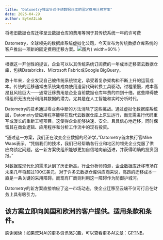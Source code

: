 ```yaml
---
title: 'Datometry推出针对传统数据仓库的固定费用迁移方案'
date: 2025-04-29
author: ByteAILab
---
```


将老旧数据仓库迁移至云数据仓库的费用等同于其传统系统一年的许可费

Datometry，全球领先的数据库系统虚拟化公司，今天宣布为传统数据仓库系统的客户推出一项新的固定费用迁移方案。![图片](https://ai-techpark.com/wp-content/uploads/Datometry-Intro.jpg){ width=60% }

---
根据这一开创性的提议，企业可以以其传统系统订阅费的一年成本迁移至云数据仓库，包括Databricks、Microsoft Fabric或Google BigQuery。

数十年来，企业发现自己被传统系统锁定，承受着复杂架构和不断上升的运营成本。传统的迁移通常由系统集成商使用遗留代码转换工具驱动，过程缓慢，成本高昂且风险巨大——通常迁移费用是企业当前数据仓库年费的四到十倍。这些障碍使得组织无法充分利用其数据的潜力，尤其是在人工智能和实时分析时代。

Datometry的技术通过零业务中断的方法消除了这些挑战。通过虚拟化数据库系统层，Datometry使应用程序能够在现代云数据仓库上原生运行，而无需进行代码重写或漫长的重新工程项目。这使得企业能够快速、安全、且具信心地迁移，同时保留其在商业逻辑、应用程序和分析工作流中的现有投资。

“通过这一方案，我们正在改变企业数据的经济学，”Datometry首席执行官Mike Waas表示。“凭借我们的技术，我们已经帮助各行业和地区的领先企业克服了供应商锁定问题。这一新方案使组织能够更加自信地向前迈进，并获得明确的投资回报。”

对数据库现代化的需求达到了历史新高。行业分析师预测，企业数据库迁移市场在未来几年将超过100亿美元。对于许多云数据仓库供应商来说，高昂的迁移成本一直是一条关键的采用障碍，而现有厂商则利用这一障碍作为防御护城河。

Datometry的新方案直接响应了这一市场动态，使企业迁移至云端不仅可行且在财务上具有吸引力。

该方案立即向美国和欧洲的客户提供。适用条款和条件。
---
感谢阅读！如果您对AI的更多资讯感兴趣，可以查看更多AI文章：[GPTNB](https://gptnb.com)。